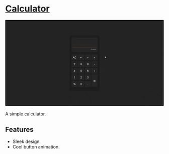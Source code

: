 # [Calculator](https://nuralam123.github.io/going-back/calculator/)

![Calculator](./calculator_showcase.gif)

A simple calculator.

## Features

- Sleek design.
- Cool button animation.
